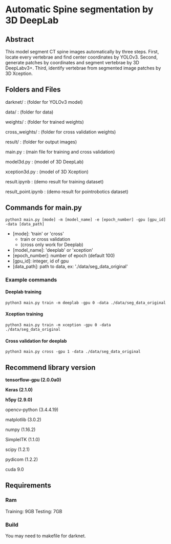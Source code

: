 # Automatic Spine segmentation by 3D DeepLab

## Abstract

This model segment  CT spine images automatically by three steps. First, locate every vertebrae and find center coordinates by YOLOv3. Second, generate patches by coordinates and segment vertebrae by 3D DeepLabv3+. Third, identify vertebrae from segmented image patches by 3D Xception.

## Folders and Files

darknet/
: (folder for YOLOv3 model)

data/
: (folder for data)

weights/
: (folder for trained weights)

cross_weights/
: (folder for cross validation weights)

result/
: (folder for output images)

main.py
: (main file for training and cross validation)

model3d.py
: (model of 3D DeepLab)

xception3d.py
: (model of 3D Xception)

result.ipynb
: (demo result for training dataset)

result_point.ipynb
: (demo result for pointrobotics dataset)

## Commands for main.py

```
python3 main.py [mode] -m [model_name] -e [epoch_number] -gpu [gpu_id] -data [data_path]
```


* [mode]: 'train' or 'cross'
    * train or cross validation
    * (cross only work for Deeplab)
* [model_name]: 'deeplab' or 'xception'
* [epoch_number]: number of epoch (default 100)
* [gpu_id]: integer, id of gpu
* [data_path]: path to data, ex: './data/seg_data_original'

### Example commands

#### Deeplab training

```
python3 main.py train -m deeplab -gpu 0 -data ./data/seg_data_original
```

#### Xception training

```
python3 main.py train -m xception -gpu 0 -data ./data/seg_data_original
```

#### Cross validation for deeplab

```
python3 main.py cross -gpu 1 -data ./data/seg_data_original
```

## Recommend library version

**tensorflow-gpu (2.0.0a0)**

**Keras (2.1.0)**

**h5py (2.9.0)**


opencv-python (3.4.4.19)

matplotlib (3.0.2)

numpy (1.16.2)

SimpleITK (1.1.0)

scipy (1.2.1)

pydicom (1.2.2)

cuda 9.0

## Requirements

### Ram

Training: 9GB
Testing: 7GB

### Build

You may need to makefile for darknet.


